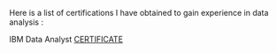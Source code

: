 Here is a list of certifications I have obtained to gain experience in data analysis :

IBM Data Analyst [CERTIFICATE](https://github.com/TenzinTsundue/IBM-Data-Analyst-Professional-Certificate/blob/main/IBM%20Data%20Analyst%20Certificate.pdf) 
